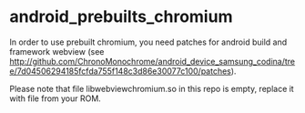# android_prebuilts_chromium

In order to use prebuilt chromium, you need patches for android build and framework webview (see http://github.com/ChronoMonochrome/android_device_samsung_codina/tree/7d04506294185fcfda755f148c3d86e30077c100/patches).

Please note that file libwebviewchromium.so in this repo is empty, replace it with file from your ROM.

